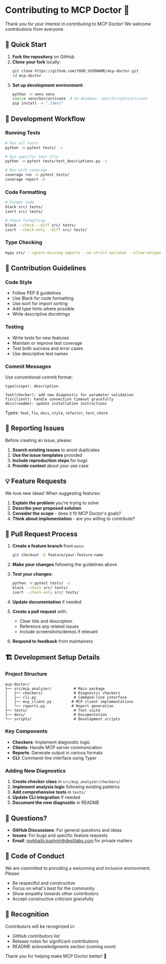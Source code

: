 # Contributing to MCP Doctor 🤝

Thank you for your interest in contributing to MCP Doctor! We welcome contributions from everyone.

## 🚀 Quick Start

1. **Fork the repository** on GitHub
2. **Clone your fork** locally:
   ```bash
   git clone https://github.com/YOUR_USERNAME/mcp-doctor.git
   cd mcp-doctor
   ```
3. **Set up development environment**:
   ```bash
   python -m venv venv
   source venv/bin/activate  # On Windows: venv\Scripts\activate
   pip install -e ".[dev]"
   ```

## 🧪 Development Workflow

### Running Tests
```bash
# Run all tests
python -m pytest tests/ -v

# Run specific test file
python -m pytest tests/test_descriptions.py -v

# Run with coverage
coverage run -m pytest tests/
coverage report -m
```

### Code Formatting
```bash
# Format code
black src/ tests/
isort src/ tests/

# Check formatting
black --check --diff src/ tests/
isort --check-only --diff src/ tests/
```

### Type Checking
```bash
mypy src/ --ignore-missing-imports --no-strict-optional --allow-untyped-defs
```

## 📝 Contribution Guidelines

### Code Style
- Follow PEP 8 guidelines
- Use Black for code formatting
- Use isort for import sorting
- Add type hints where possible
- Write descriptive docstrings

### Testing
- Write tests for new features
- Maintain or improve test coverage
- Test both success and error cases
- Use descriptive test names

### Commit Messages
Use conventional commit format:
```
type(scope): description

feat(checker): add new diagnostic for parameter validation
fix(client): handle connection timeout gracefully
docs(readme): update installation instructions
```

Types: `feat`, `fix`, `docs`, `style`, `refactor`, `test`, `chore`

## 🐛 Reporting Issues

Before creating an issue, please:
1. **Search existing issues** to avoid duplicates
2. **Use the issue templates** provided
3. **Include reproduction steps** for bugs
4. **Provide context** about your use case

## 💡 Feature Requests

We love new ideas! When suggesting features:
1. **Explain the problem** you're trying to solve
2. **Describe your proposed solution**
3. **Consider the scope** - does it fit MCP Doctor's goals?
4. **Think about implementation** - are you willing to contribute?

## 🔄 Pull Request Process

1. **Create a feature branch** from `main`:
   ```bash
   git checkout -b feature/your-feature-name
   ```

2. **Make your changes** following the guidelines above

3. **Test your changes**:
   ```bash
   python -m pytest tests/ -v
   black --check src/ tests/
   isort --check-only src/ tests/
   ```

4. **Update documentation** if needed

5. **Create a pull request** with:
   - Clear title and description
   - Reference any related issues
   - Include screenshots/demos if relevant

6. **Respond to feedback** from maintainers

## 🏗️ Development Setup Details

### Project Structure
```
mcp-doctor/
├── src/mcp_analyzer/          # Main package
│   ├── checkers/              # Diagnostic checkers
│   ├── cli.py                 # Command-line interface
│   ├── mcp_client.py         # MCP client implementations
│   └── reports.py            # Report generation
├── tests/                     # Test suite
├── docs/                      # Documentation
└── scripts/                   # Development scripts
```

### Key Components
- **Checkers**: Implement diagnostic logic
- **Clients**: Handle MCP server communication
- **Reports**: Generate output in various formats
- **CLI**: Command-line interface using Typer

### Adding New Diagnostics

1. **Create checker class** in `src/mcp_analyzer/checkers/`
2. **Implement analysis logic** following existing patterns
3. **Add comprehensive tests** in `tests/`
4. **Update CLI integration** if needed
5. **Document the new diagnostic** in README

## 🤔 Questions?

- **GitHub Discussions**: For general questions and ideas
- **Issues**: For bugs and specific feature requests
- **Email**: mykhailo.kushnir@destilabs.com for private matters

## 📜 Code of Conduct

We are committed to providing a welcoming and inclusive environment. Please:
- Be respectful and constructive
- Focus on what's best for the community
- Show empathy towards other contributors
- Accept constructive criticism gracefully

## 🙏 Recognition

Contributors will be recognized in:
- GitHub contributors list
- Release notes for significant contributions
- README acknowledgments section (coming soon)

Thank you for helping make MCP Doctor better! 🎉
